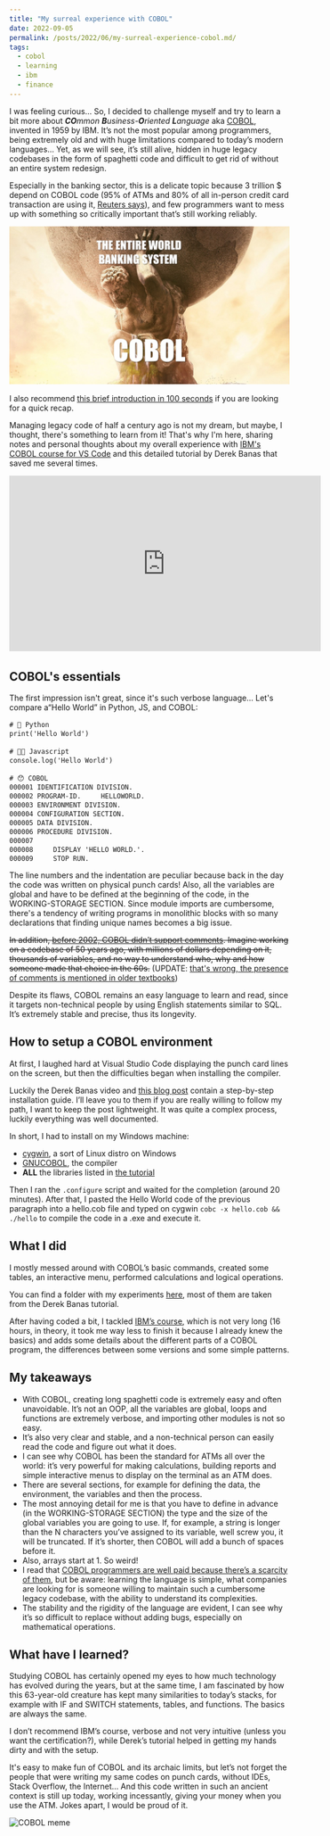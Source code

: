 ```yaml
---
title: "My surreal experience with COBOL"
date: 2022-09-05
permalink: /posts/2022/06/my-surreal-experience-cobol.md/
tags:
  - cobol
  - learning
  - ibm
  - finance
---
```


I was feeling curious... So, I decided to challenge myself and try to learn a bit more about ***CO**mmon **B**usiness-**O**riented **L**anguage* aka [COBOL](https://en.wikipedia.org/wiki/COBOL), invented in 1959 by IBM. It’s not the most popular among programmers, being extremely old and with huge limitations compared to today’s modern languages... Yet, as we will see, it’s still alive, hidden in huge legacy codebases in the form of spaghetti code and difficult to get rid of without  an entire system redesign. 

Especially in the banking sector, this is a delicate topic because 3 trillion $ depend on COBOL code (95% of ATMs and 80% of all in-person credit card transaction are using it, [Reuters says](http://fingfx.thomsonreuters.com/gfx/rngs/USA-BANKS-COBOL/010040KH18J/)), and few programmers want to mess up with something so critically important that’s still working reliably. 

![COBOL meme](https://raw.githubusercontent.com/mutt0-ds/mutt0-ds.github.io/master/images/meme_cobol.jpg)

I also recommend [this brief introduction in 100 seconds](https://www.youtube.com/watch?v=7d7-etf-wNI) if you are looking for a quick recap.

Managing legacy code of half a century ago is not my dream, but maybe, I thought, there's something to learn from it! That's why I'm here, sharing notes and personal thoughts about my overall experience with [IBM's COBOL course for VS Code](https://www.ibm.com/blogs/ibm-training/free-course-announcing-learning-cobol-programming-with-vscode/) and this detailed tutorial by Derek Banas that saved me several times.

<iframe width="560" height="315" src="https://www.youtube.com/embed/TBs7HXI76yU" title="YouTube video player" frameborder="0" allow="accelerometer; autoplay; clipboard-write; encrypted-media; gyroscope; picture-in-picture" allowfullscreen></iframe>

## COBOL's essentials
The first impression isn't great, since it's such verbose language... Let's compare a“Hello World” in Python, JS, and COBOL:

```
# 🐍 Python
print('Hello World')

# 👩‍💻 Javascript
console.log('Hello World')

# 😯 COBOL
000001 IDENTIFICATION DIVISION.
000002 PROGRAM-ID.     HELLOWORLD.
000003 ENVIRONMENT DIVISION.
000004 CONFIGURATION SECTION.
000005 DATA DIVISION.
000006 PROCEDURE DIVISION.
000007
000008     DISPLAY 'HELLO WORLD.'.
000009     STOP RUN.
```

The line numbers and the indentation are peculiar because back in the day the code was written on physical punch cards!
Also, all the variables are global and have to be defined at the beginning of the code, in the WORKING-STORAGE SECTION. Since module imports are cumbersome, there's a tendency of writing programs in monolithic blocks with so many declarations that finding unique names becomes a big issue.

~~In addition, [before 2002, COBOL didn’t support comments](https://stackoverflow.com/a/17616222). Imagine working on a codebase of 50 years ago, with millions of dollars depending on it, thousands of variables, and no way to understand who, why and how someone made that choice in the 60s.~~ (UPDATE: [that's wrong, the presence of comments is mentioned in older textbooks](https://nvlpubs.nist.gov/nistpubs/Legacy/hb/nbshandbook106.pdf))

Despite its flaws, COBOL remains an easy language to learn and read, since it targets non-technical people by using English statements similar to SQL. It’s extremely stable and precise, thus its longevity. 

## How to setup a COBOL environment
At first, I laughed hard at Visual Studio Code displaying the punch card lines on the screen, but then the difficulties began when installing the compiler.

Luckily the Derek Banas video and [this blog post](https://www.it-cooking.com/projects/how-to-install-gnucobol-for-cygwin/) contain a step-by-step installation guide. I’ll leave you to them if you are really willing to follow my path, I want to keep the post lightweight. It was quite a complex process, luckily everything was well documented.

In short, I had to install on my Windows machine:
- [cygwin](https://www.cygwin.com/), a sort of Linux distro on Windows
- [GNUCOBOL](https://gnucobol.sourceforge.io/), the compiler
- **ALL** the libraries listed in [the tutorial](https://www.it-cooking.com/projects/how-to-install-gnucobol-for-cygwin/)

Then I ran the `.configure` script and waited for the completion (around 20 minutes). After that, I pasted the Hello World code of the previous paragraph into a hello.cob file and typed on cygwin `cobc -x hello.cob && ./hello` to compile the code in a .exe and execute it.

## What I did
I mostly messed around with COBOL’s basic commands, created some tables, an interactive menu, performed calculations and logical operations. 

You can find a folder with my experiments [here](https://github.com/mutt0-ds/cobol-experiments), most of them are taken from the Derek Banas tutorial. 

After having coded a bit, I tackled [IBM’s course](https://www.ibm.com/blogs/ibm-training/free-course-announcing-learning-cobol-programming-with-vscode/), which is not very long (16 hours, in theory, it took me way less to finish it because I already knew the basics) and adds some details about the different parts of a COBOL program, the differences between some versions and some simple patterns. 

## My takeaways
- With COBOL, creating long spaghetti code is extremely easy and often unavoidable. It’s not an OOP, all the variables are global, loops and functions are extremely verbose, and importing other modules is not so easy.
- It’s also very clear and stable, and a non-technical person can easily read the code and figure out what it does.
- I can see why COBOL has been the standard for ATMs all over the world: it’s very powerful for making calculations, building reports and simple interactive menus to display on the terminal as an ATM does. 
- There are several sections, for example for defining the data, the environment, the variables and then the process.
- The most annoying detail for me is that you have to define in advance (in the WORKING-STORAGE SECTION) the type and the size of the global variables you are going to use. If, for example, a string is longer than the N characters you’ve assigned to its variable, well screw you, it will be truncated. If it’s shorter, then COBOL will add a bunch of spaces before it.
- Also, arrays start at 1. So weird!
- I read that [COBOL programmers are well paid because there’s a scarcity of them](https://www.hackerrank.com/blog/the-inevitable-return-of-cobol/), but be aware: learning the language is simple, what companies are looking for is someone willing to maintain such a cumbersome legacy codebase, with the ability to understand its complexities.
- The stability and the rigidity of the language are evident, I can see why it’s so difficult to replace without adding bugs, especially on mathematical operations.

## What have I learned?
Studying COBOL has certainly opened my eyes to how much technology has evolved during the years, but at the same time, I am fascinated by how this 63-year-old creature has kept many similarities to today’s stacks, for example with IF and SWITCH statements, tables, and functions. The basics are always the same. 

I don’t recommend IBM’s course, verbose and not very intuitive (unless you want the certification?), while Derek’s tutorial helped in getting my hands dirty and with the setup.

It's easy to make fun of COBOL and its archaic limits, but let’s not forget the people that were writing my same codes on punch cards, without IDEs, Stack Overflow, the Internet… And this code written in such an ancient context is still up today, working incessantly, giving your money when you use the ATM. Jokes apart, I would be proud of it.

![COBOL meme](https://i.imgflip.com/43g61a.jpg)